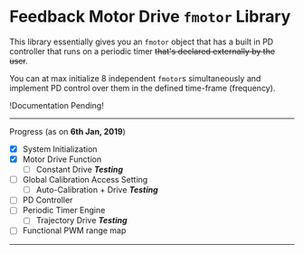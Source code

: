 Feedback Motor Drive `fmotor` Library
====================

This library essentially gives you an `fmotor` object that has a built in PD controller that runs on a periodic timer ~~that's declared externally by the user~~. 

You can at max initialize 8 independent `fmotor`s simultaneously and implement PD control over them in the defined time-frame (frequency). 

!Documentation Pending!

---

Progress (as on **6th Jan, 2019**)

- [x] System Initialization
- [x] Motor Drive Function
  - [ ] Constant Drive ***Testing***
- [ ] Global Calibration Access Setting
  - [ ] Auto-Calibration + Drive ***Testing***
- [ ] PD Controller
- [ ] Periodic Timer Engine
  - [ ] Trajectory Drive ***Testing***
- [ ] Functional PWM range map

---





